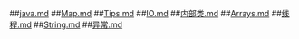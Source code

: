 ##[java.md](java.md)
##[Map.md](Map.md)
##[Tips.md](Tips.md)
##[IO.md](IO.md)
##[内部类.md](内部类.md)
##[Arrays.md](Arrays.md)
##[线程.md](线程.md)
##[String.md](String.md)
##[异常.md](异常.md)
